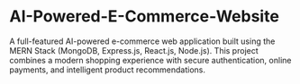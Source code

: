 # AI-Powered-E-Commerce-Website
A full-featured AI-powered e-commerce web application built using the MERN Stack (MongoDB, Express.js, React.js, Node.js). This project combines a modern shopping experience with secure authentication, online payments, and intelligent product recommendations.
